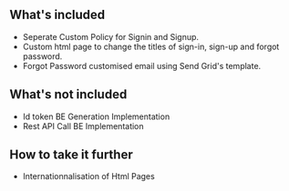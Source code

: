 ## What's included
- Seperate Custom Policy for Signin and Signup.
- Custom html page to change the titles of sign-in, sign-up and forgot password. 
- Forgot Password customised email using Send Grid's template.

## What's not included
- Id token BE Generation Implementation
- Rest API Call BE Implementation

## How to take it further
- Internationnalisation of Html Pages